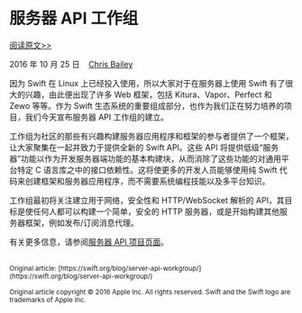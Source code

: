# 服务器 API 工作组

[阅读原文>>](https://swift.org/blog/server-api-workgroup/)

2016 年 10 月 25 日&nbsp;&nbsp;&nbsp;&nbsp;[Chris Bailey](https://twitter.com/Chris__Bailey/)

因为 Swift 在 Linux 上已经投入使用，所以大家对于在服务器上使用 Swift 有了很大的兴趣，由此便出现了许多 Web 框架，包括 Kitura、Vapor、Perfect 和 Zewo 等等。作为 Swift 生态系统的重要组成部分，也作为我们正在努力培养的项目，我们今天宣布服务器 API 工作组的建立。

工作组为社区的那些有兴趣构建服务器应用程序和框架的参与者提供了一个框架，让大家聚集在一起并致力于提供全新的 Swift API。这些 API 将提供低级“服务器”功能以作为开发服务器端功能的基本构建块，从而消除了这些功能的对通用平台特定 C 语言库之中的接口依赖性。这将使更多的开发人员能够使用纯 Swift 代码来创建框架和服务器应用程序，而不需要系统编程技能以及多平台知识。

工作组最初将关注建立用于网络，安全性和 HTTP/WebSocket 解析的 API，其目标是使任何人都可以构建一个简单，安全的 HTTP 服务器，或是开始构建其他服务器框架，例如发布/订阅消息代理。

有关更多信息，请参阅[服务器 API 项目页面](https://swift.org/server-apis/)。


<br />
<sub>Original article: [https://swift.org/blog/server-api-workgroup/](https://swift.org/blog/server-api-workgroup/)</sub>

<sup>Original article copyright © 2016 Apple Inc. All rights reserved. Swift and the Swift logo are trademarks of Apple Inc.</sup>

